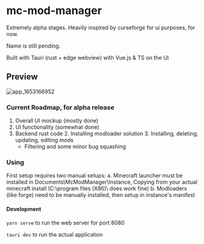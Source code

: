 # mc-mod-manager

Extremely alpha stages. Heavily inspired by curseforge for ui purposes, for now.

Name is still pending.

Built with Tauri (rust + edge webview) with Vue.js & TS on the UI

## Preview

![app_1653166952](https://user-images.githubusercontent.com/4030546/169668926-1c878b8b-a49b-40f0-8b24-d6d48a85d473.gif)

### Current Roadmap, for alpha release

1. Overall UI mockup (mostly done)
2. UI functionality (somewhat done)
3. Backend rust code
   2. Installing modloader solution
   3. Installing, deleting, updating, editing mods
    * Filtering and some minor bug squashing


### Using

First setup requires two manual setups:
a. Minecraft launcher must be installed in Documents\McModManager\Instance, 
    Copying from your actual minecraft install (C:\program files (X86)\ does work fine)
b. Modloaders (like forge) need to be manually installed, then setup in instance's manifest

#### Development

`yarn serve` to run the web server for port 8080

`tauri dev` to run the actual application
